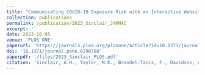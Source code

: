 ```yaml
---
title: "Communicating COVID-19 Exposure Risk with an Interactive Website Counteracts Risk Misestimation"
collection: publications
permalink: /publication/2023_Sinclair_JARMAC
excerpt: ''
date: 2023-10-05
venue: 'PLOS ONE'
paperurl: 'https://journals.plos.org/plosone/article?id=10.1371/journal.pone.0290708'
doi: '10.1371/journal.pone.0290708'
paperpdf: '/files/2023_Sinclair_PLOS.pdf'
citation: 'Sinclair, A.H., Taylor, M.K., Brandel-Tanis, F., Davidson, A., Chande, A.T., Rishishwar, L., Andris, C., Adcock, R.A., Weitz, J.S., Samanez-Larkin, G.R., and Beckett, S.J. (2023). Communicating COVID-19 Exposure Risk with an Interactive Website Counteracts Risk Misestimation. PLOS ONE. DOI: doi.org/10.1371/journal.pone.0290708'
---
```

